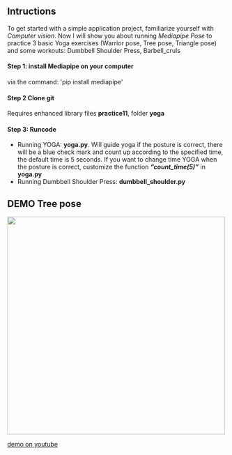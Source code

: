 ## **Intructions**

To get started with a simple application project, familiarize yourself with *Computer vision*.
Now I will show you about running *Mediapipe Pose* to practice 3 basic Yoga exercises (Warrior pose, Tree pose, Triangle pose) and some workouts: Dumbbell Shoulder Press, Barbell_cruls

#### **Step 1**: install Mediapipe on your computer
via the command: 'pip install mediapipe'
#### **Step 2** Clone git 
Requires enhanced library files **practice11**, folder **yoga**
#### **Step 3**: Runcode
*	Running YOGA: **yoga.py**. Will guide yoga if the posture is correct, there will be a blue check mark and count up according to the specified time,
the default time is 5 seconds. If you want to change time YOGA when the posture is correct, customize the function ***“count_time(5)”***  in **yoga.py**
*	Running Dumbbell Shoulder Press:  **dumbbell_shoulder.py** 

## **DEMO Tree pose**
<img src="https://user-images.githubusercontent.com/72908486/129830668-8c8d6478-e4f7-4424-8ff8-0c2efaf064f4.png" width="500">

[demo on youtube](https://youtu.be/j_Uns0qB0Gg)
